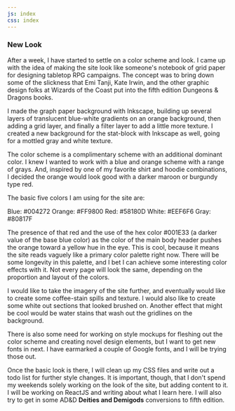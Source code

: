 ```yaml
---
js: index
css: index
---
```

### New Look

After a week, I have started to settle on a color scheme and look.
I came up with the idea of making the site look like someone's notebook
of grid paper for designing tabletop RPG campaigns. The concept was 
to bring down some of the slickness that Emi Tanji, Kate Irwin, and
the other graphic design folks at Wizards of the Coast put into 
the fifth edition Dungeons & Dragons books.

I made the graph paper background with Inkscape, building up several 
layers of translucent blue-white gradients on an orange background, 
then adding a grid layer, and finally a filter layer to add a little 
more texture. I created a new background for the stat-block with Inkscape 
as well, going for a mottled gray and white texture.

The color scheme is a complimentary scheme with an additional dominant 
color. I knew I wanted to work with a blue and orange scheme with a
range of grays. And, inspired by one of my favorite shirt and hoodie
combinations, I decided the orange would look good with a darker maroon
or burgundy type red. 

The basic five colors I am using for the site are:

 Blue: #004272
 Orange: #FF9800
 Red: #58180D
 White: #EEF6F6
 Gray: #80817F

The presence of that red and the use of the hex color #001E33 (a darker 
value of the base blue color) as the color of the main body header pushes
the orange toward a yellow hue in the eye. This is cool, because it means
the site reads vaguely like a primary color palette right now. There will
be some longevity in this palette, and I bet I can achieve some interesting
color effects with it. Not every page will look the same, depending on
the proportion and layout of the colors.

I would like to take the imagery of the site further, and eventually would
like to create some coffee-stain spills and texture. I would also like to 
create some white out sections that looked brushed on. Another effect that
might be cool would be water stains that wash out the gridlines on the
background.

There is also some need for working on style mockups for fleshing out the 
color scheme and creating novel design elements, but I want to 
get new fonts in next. I have earmarked a couple of Google fonts, and I will
be trying those out.

Once the basic look is there, I will clean up my CSS files and write out a 
todo list for further style changes. It is important, though, that I don't
spend my weekends solely working on the look of the site, but adding content
to it. I will be working on ReactJS and writing about what I learn here.
I will also try to get in some AD&D __Deities and Demigods__ conversions to 
fifth edition.  